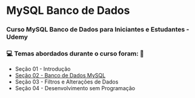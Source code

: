 # MySQL Banco de Dados
### Curso MySQL Banco de Dados para Iniciantes e Estudantes - Udemy
### :computer: Temas abordados durante o curso foram: :rocket:
- Seção 01 - Introdução
- [Seção 02 - Banco de Dados MySQL](https://github.com/romulovieira777/MySQL_Banco_de_Dados/tree/main/Se%C3%A7%C3%A3o%2002%20-%20Bancos%20de%20Dados%20MySQL)
- Seção 03 - Filtros e Alterações de Dados
- Seção 04 - Desenvolvimento sem Programação
